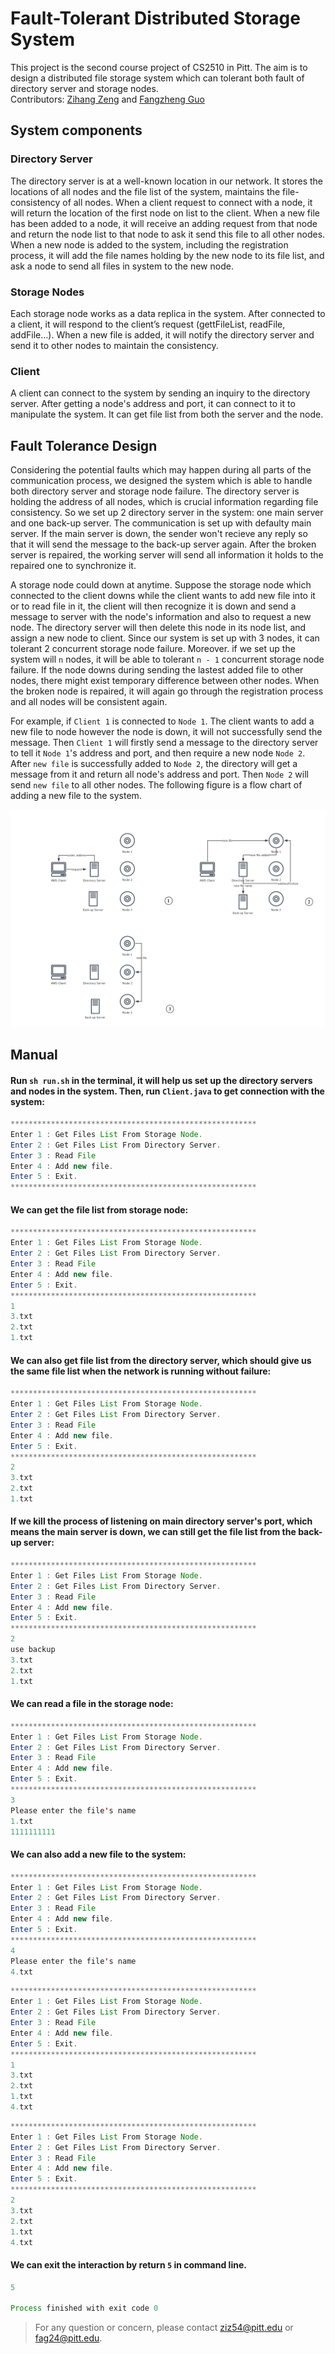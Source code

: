 # Fault-Tolerant Distributed Storage System
This project is the second course project of CS2510 in Pitt. The aim is to design a distributed file storage system which can tolerant both fault of directory server and storage nodes.<br>
Contributors: [Zihang Zeng](https://github.com/RaymondTseng) and [Fangzheng Guo](https://github.com/toobbby) <br>
## System components
### Directory Server
The directory server is at a well-known location in our network. It stores the locations of all nodes and the file list of the system, maintains the file-consistency of all nodes. When a client request to connect with a node, it will return the location of the first node on list to the client. When a new file has been added to a node, it will receive an adding request from that node and return the node list to that node to ask it send this file to all other nodes. When a new node is added to the system, including the registration process, it will add the file names holding by the new node to its file list, and ask a node to send all files in system to the new node.

### Storage Nodes
Each storage node works as a data replica in the system. After connected to a client, it will respond to the client’s request (gettFileList, readFile, addFile...). When a new file is added, it will notify the directory server and send it to other nodes to maintain the consistency.

### Client
A client can connect to the system by sending an inquiry to the directory server. After getting a node's address and port, it can connect to it to manipulate the system. It can get file list from both the server and the node.

## Fault Tolerance Design
Considering the potential faults which may happen during all parts of the communication process, we designed the system which is able to handle both directory server and storage node failure. The directory server is holding the address of all nodes, which is crucial information regarding file consistency. So we set up 2 directory server in the system: one main server and one back-up server. The communication is set up with defaulty main server. If the main server is down, the sender won't recieve any reply so that it will send the message to the back-up server again. After the broken server is repaired, the working server will send all information it holds to the repaired one to synchronize it.<br>

A storage node could down at anytime. Suppose the storage node which connected to the client downs while the client wants to add new file into it or to read file in it, the client will then recognize it is down and send a message to server with the node's information and also to request a new node. The directory server will then delete this node in its node list, and assign a new node to client. Since our system is set up with 3 nodes, it can tolerant 2 concurrent storage node failure. Moreover. if we set up the system will `n` nodes, it will be able to tolerant `n - 1` concurrent storage node failure. If the node downs during sending the lastest added file to other nodes, there might exist temporary difference between other nodes. When the broken node is repaired, it will again go through the registration process and all nodes will be consistent again.<br>

For example, if `Client 1` is connected to `Node 1`. The client wants to add a new file to node however the node is down, it will not successfully send the message. Then `Client 1` will firstly send a message to the directory server to tell it `Node 1`'s address and port, and then require a new node `Node 2`. After `new file` is successfully added to `Node 2`, the directory will get a message from it and return all node's address and port. Then `Node 2` will send `new file` to all other nodes. The following figure is a flow chart of adding a new file to the system. <br>

![](https://github.com/RaymondTseng/SimpleStorageSystem/blob/master/fault_tolerant_storage_system.jpg)


## Manual
#### Run `sh run.sh` in the terminal, it will help us set up the directory servers and nodes in the system. Then, run `Client.java` to get connection with the system:
```Java
*******************************************************
Enter 1 : Get Files List From Storage Node.
Enter 2 : Get Files List From Directory Server.
Enter 3 : Read File
Enter 4 : Add new file.
Enter 5 : Exit.
*******************************************************
```
#### We can get the file list from storage node:

```Java
*******************************************************
Enter 1 : Get Files List From Storage Node.
Enter 2 : Get Files List From Directory Server.
Enter 3 : Read File
Enter 4 : Add new file.
Enter 5 : Exit.
*******************************************************
1
3.txt
2.txt
1.txt
```
#### We can also get file list from the directory server, which should give us the same file list when the network is running without failure:
```Java
*******************************************************
Enter 1 : Get Files List From Storage Node.
Enter 2 : Get Files List From Directory Server.
Enter 3 : Read File
Enter 4 : Add new file.
Enter 5 : Exit.
*******************************************************
2
3.txt
2.txt
1.txt
```
#### If we kill the process of listening on main directory server's port, which means the main server is down, we can still get the file list from the back-up server:
```Java
*******************************************************
Enter 1 : Get Files List From Storage Node.
Enter 2 : Get Files List From Directory Server.
Enter 3 : Read File
Enter 4 : Add new file.
Enter 5 : Exit.
*******************************************************
2
use backup
3.txt
2.txt
1.txt
```

#### We can read a file in the storage node:
```Java
*******************************************************
Enter 1 : Get Files List From Storage Node.
Enter 2 : Get Files List From Directory Server.
Enter 3 : Read File
Enter 4 : Add new file.
Enter 5 : Exit.
*******************************************************
3
Please enter the file's name
1.txt
1111111111
```
#### We can also add a new file to the system:
```Java
*******************************************************
Enter 1 : Get Files List From Storage Node.
Enter 2 : Get Files List From Directory Server.
Enter 3 : Read File
Enter 4 : Add new file.
Enter 5 : Exit.
*******************************************************
4
Please enter the file's name
4.txt
```
```Java
*******************************************************
Enter 1 : Get Files List From Storage Node.
Enter 2 : Get Files List From Directory Server.
Enter 3 : Read File
Enter 4 : Add new file.
Enter 5 : Exit.
*******************************************************
1
3.txt
2.txt
1.txt
4.txt
```
```Java
*******************************************************
Enter 1 : Get Files List From Storage Node.
Enter 2 : Get Files List From Directory Server.
Enter 3 : Read File
Enter 4 : Add new file.
Enter 5 : Exit.
*******************************************************
2
3.txt
2.txt
1.txt
4.txt
```
#### We can exit the interaction by return `5` in command line.
```Java
5

Process finished with exit code 0
```




>For any question or concern, please contact <ziz54@pitt.edu> or <fag24@pitt.edu>.


